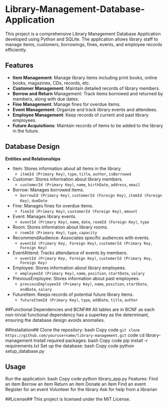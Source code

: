 # Library-Management-Database-Application
This project is a comprehensive Library Management Database Application developed using Python and SQLite. The application allows library staff to manage items, customers, borrowings, fines, events, and employee records efficiently.
## Features
- **Item Management**: Manage library items including print books, online books, magazines, CDs, records, etc.
- **Customer Management**: Maintain detailed records of library members.
- **Borrow and Return** Management: Track items borrowed and returned by members, along with due dates.
- **Fine Management**: Manage fines for overdue items.
- **Event Management**: Organize and track library events and attendees.
- **Employee Management**: Keep records of current and past library employees.
- **Future Acquisitions**: Maintain records of items to be added to the library in the future.
## Database Design
**Entities and Relationships**
- Item: Stores information about all items in the library.
  - `itemId (Primary Key)`, `type`, `title`, `author`, `isBorrowed`
- Customer: Stores information about library members.
  - `customerId (Primary Key)`, `name`, `birthDate`, `address`, `email`
- Borrow: Manages borrowed items.
  - `borrowId (Primary Key)`, `customerId (Foreign Key)`, `itemId (Foreign Key)`, `dueDate`
- Fine: Manages fines for overdue items.
  - `fineId (Primary Key)`, `customerId (Foreign Key)`, `amount`
- Event: Manages library events.
  - `eventId (Primary Key)`, `name`, `date`, `roomId (Foreign Key)`, `type`
- Room: Stores information about library rooms.
  - `roomId (Primary Key)`, `type`, `capacity`
- RecommendAudience: Associates specific audiences with events.
  - `eventId (Primary Key, Foreign Key)`, `customerId (Primary Key, Foreign Key)`
- EventAttend: Tracks attendance of events by members.
  - `eventId (Primary Key, Foreign Key)`, `customerId (Primary Key, Foreign Key)`
- Employee: Stores information about library employees.
  - `employeeId (Primary Key)`, `name`, `position`, `startDate`, `salary`
- PreviousEmployee: Stores information about past employees.
  - `previousEmployeeId (Primary Key)`, `name`, `position`, `startDate`, `endDate`, `salary`
- FutureItem: Keeps records of potential future library items.
  - `futureItemId (Primary Key)`, `type`, `addDate`, `title`, `author`

##Functional Dependencies and BCNF##
All tables are in BCNF as each non-trivial functional dependency has a superkey as the determinant, ensuring the database design avoids anomalies.

##Installation##
Clone the repository:
bash
Copy code
```git clone https://github.com/yourusername/library-management.git```
code cd library-management
Install required packages:
bash
Copy code
pip install -r requirements.txt
Set up the database:
bash
Copy code
python setup_database.py
## Usage ##
Run the application:
bash
Copy code
python library_app.py
Features:
Find an item
Borrow an item
Return an item
Donate an item
Find an event
Register for an event
Volunteer for the library
Ask for help from a librarian

##License##
This project is licensed under the MIT License.
